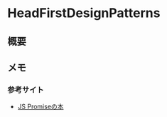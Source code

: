 # HeadFirstDesignPatterns

## 概要


## メモ


### 参考サイト
 + <a href="https://azu.github.io/promises-book/">JS Promiseの本</a>
